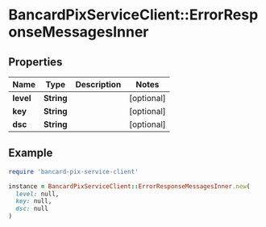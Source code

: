 # BancardPixServiceClient::ErrorResponseMessagesInner

## Properties

| Name | Type | Description | Notes |
| ---- | ---- | ----------- | ----- |
| **level** | **String** |  | [optional] |
| **key** | **String** |  | [optional] |
| **dsc** | **String** |  | [optional] |

## Example

```ruby
require 'bancard-pix-service-client'

instance = BancardPixServiceClient::ErrorResponseMessagesInner.new(
  level: null,
  key: null,
  dsc: null
)
```

